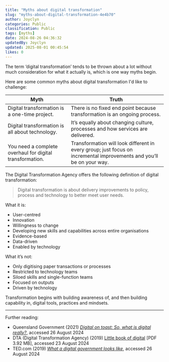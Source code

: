 ```yaml
---
title: "Myths about digital transformation"
slug: "myths-about-digital-transformation-4e4b70"
author: Joyclyn
categories: Public
classification: Public
tags: [myths]
date: 2024-08-26 04:36:32 
updatedBy: Joyclyn
updated: 2025-08-01 00:45:54 
likes: 0
---
```


The term ‘digital transformation’ tends to be thrown about a lot without much consideration for what it actually is, which is one way myths begin. 

Here are some common myths about digital transformation I'd like to challenge: 
 
| Myth | Truth |
| --- | --- |
| Digital transformation is a one-time project. | There is no fixed end point because transformation is an ongoing process. |
| Digital transformation is all about technology. | It’s equally about changing culture, processes and how services are delivered. |
| You need a complete overhaul for digital transformation. | Transformation will look different in every group; just focus on incremental improvements and you’ll be on your way. |
 
The Digital Transformation Agency offers the following definition of digital transformation: 

>Digital transformation is about delivery improvements to policy, process and technology to better meet user needs.

 What it is:
* User-centred
* Innovation
* Willingness to change
* Developing new skills and capabilities across entire organisations
* Evidence-based
* Data-driven
* Enabled by technology

What it’s not:
* Only digitising paper transactions or processes
* Restricted to technology teams
* Siloed skills and single-function teams
* Focused on outputs
* Driven by technology

Transformation begins with building awareness of, and then building capability in, digital tools, practices and mindsets. 


***

Further reading:
* Queensland Government (2021) *[Digital on toast: So, what is digital really?](https://www.forgov.qld.gov.au/news-events-and-consultation/news/digital-on-toast-so-what-is-digital-really)*, accessed 26 August 2024
* DTA (Digital Transformation Agency) (2019) [Little book of digital](https://www.dta.gov.au/sites/default/files/files/little-book-of-digital-dta-2019.pdf) [PDF 3.92 MB], accessed 23 August 2024
* TED.com (2019) *[What a digital government looks like](https://www.ted.com/talks/anna_piperal_what_a_digital_government_looks_like?subtitle=en)*, accessed 26 August 2024